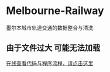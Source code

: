 # Melbourne-Railway
墨尔本城市轨道交通的数据整合与清洗
## 由于文件过大 可能无法加载
[在线查看代码与程序流程，请点击这里](https://nbviewer.jupyter.org/github/FinlayHere/Melbourne-Railway/blob/master/Ass3.ipynb)
